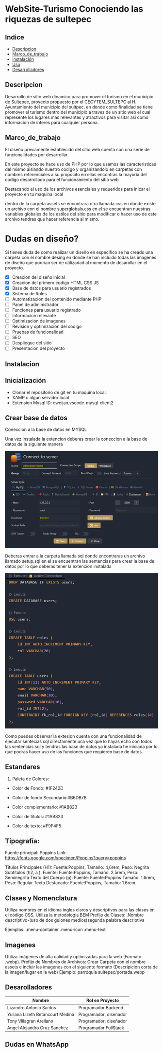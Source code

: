 # WebSite-Turismo Conociendo las riquezas de sultepec

## Indice
- [Descripcion](#Descripcion)
- [Marco_de_trabajo](#Marco_de_trabajo)
- [Instalación](#instalación)
- [Uso](#uso)
- [Desarrolladores](#Desarrolladores)

## Descripcion

Desarrollo de sitio web dinamico para promover el turismo en el municipio de Sultepec, proyecto propuesto por el CECYTEM_SULTEPC al H. Ayuntamiento del municipio del sultpec, en donde 
como finalidad se tiene promover el turismo dentro del municipio a traves de un sitio web el cual represente 
los lugares mas relevantes y atractivos para visitar asi como informacion de interes para cualquier persona.

## Marco_de_trabajo
El diseño previamente establecido del sitio web cuenta con una serie de funcionalidades por desarrollar. 

En este proyecto se hace uso de PHP por lo que usamos las caracteristicas del mismo
aislando nuestro codigo y organizandolo en carpetas con nombres referenciales a su propocito en ellas encontras 
la mayoria del codigo desarrollado para el funcionamiento del sitio web 

Destacando el uso de los archivos esenciales y requeridos para inicar el proyecto en tu maquina local

dentro de la carpeta assets se encontrara otra llamada css
en donde existe un archivo con el nombre superglobals.css
en el se encuentran nuestras variables globales de los estilos del sitio para modificar o hacer uso de este 
archivo tendras que hacer referencia al mismo. 

# Dudas en diseño? 

Si tienes duda de como realizar un diseño en especifico se ha creado una carpeta con el nombre desing
en donde se han incluido todas las imagenes de diseño que podrian ser de utilizadad al momento de desarollar en el 
proyecto.



* [X] Creacion del diseño inicial
* [X] Creacion del primero codigo HTML CSS JS
* [X] Base de datos para usuario registrados
* [X] Sistema de Roles
* [ ] Automatizacion del contenido mediante PHP  
* [ ] Panel de administrador 
* [ ] Funciones para usuario registrado
* [ ] Informacion relevante
* [ ] Optimizacion de imagenes
* [ ] Revision y optimizacion del codigo
* [ ] Pruebas de funcionalidad
* [ ] SEO
* [ ] Despliegue del sitio
* [ ] Presentacion del proyecto

## Instalacion

## Inicialización
* Clonar el repositorio de git en tu maquina local.
* XAMP o algun servidor local 
* Extension Mysql ID: cweijan.vscode-mysql-client2


## Crear base de datos 

Coneccion a la base de datos en MYSQL

Una vez instalada la extencion deberas crear la coneccion a la base de datos de la siguiente manera


![Coneccion a la base de datos](./assets/img/connection.png)


Deberas entrar a la carpeta llamada sql donde encontraras un archivo llamado setup.sql
en el se encuentran las sentencias para crear la base de datos por lo que deberas tener la extencion instalada

![Imagen de instruccion](./assets/img/setup%20sql.png)


Como puedes observar la extesion cuenta con una funcionalidad de ejecutar sentecias sql directamente
una vez que lo hayas echo con todos las sentencias sql y tendras las base de datos ya instalada he iniciada por lo que 
podras hacer uso de las funciones que requieren base de datos.

## Estandares
1. Paleta de Colores:

* Color de Fondo: #1F242D

* Color de fondo Secundario:#B6DB7B

* Color complementario: #1AB823

* Color de titulos: #1AB823

* Color de texto: #F9F4F5

## Tipografía:
Fuente principal: Poppins
Link: https://fonts.google.com/specimen/Poppins?query=poppins

Títulos Principales (H1): Fuente:Poppins, Tamaño: 4,6rem, Peso: Negrita
Subtítulos (h2, a ): Fuente: Fuente:Poppins, Tamaño: 2.5rem, Peso: Seminegrita
Texto del Cuerpo (p): Fuente: Fuente:Poppins Tamaño: 1.6rem, Peso: Regular
Texto Destacado: Fuente:Poppins, Tamaño: 1.6rem.

## Clases y Nomenclatura
Utiliza nombres en el idioma ingles claros y descriptivos para las clases en el código CSS.
Utiliza la metodologia BEM
Prefijo de Clases: .Nombre descriptivo-(uso de dos guiones medios)segunda palabra descriptiva

Ejemplos: 
.menu-container 
.menu-icon
.menu-text

## Imagenes
Utiliza imágenes de alta calidad y optimizadas para la web (Formato: .webp).
Prefijo de Nombres de Archivos: Crear Carpeta con el nombre assets e incluir las imagenes con el siguiente formato (Descripicion corta de la imagen/lugar en la web) 
Ejemplo: 
parroquia sultepec/portada.webp

## Desarolladores
| Nombre                             | Rol en Proyecto         | 
|------------------------------------|-------------------------|
| Lizandro Antonio Santos            | Programador Backend     |
| Yuliana Lizeth Betancourt Medina   | Programador, diseñador  | 
| Tony Villagran Arellano            | Programador, diseñador  | 
| Angel Alejandro Cruz Sanchez       | Programador FullStack   | 

## Dudas en WhatsApp 
